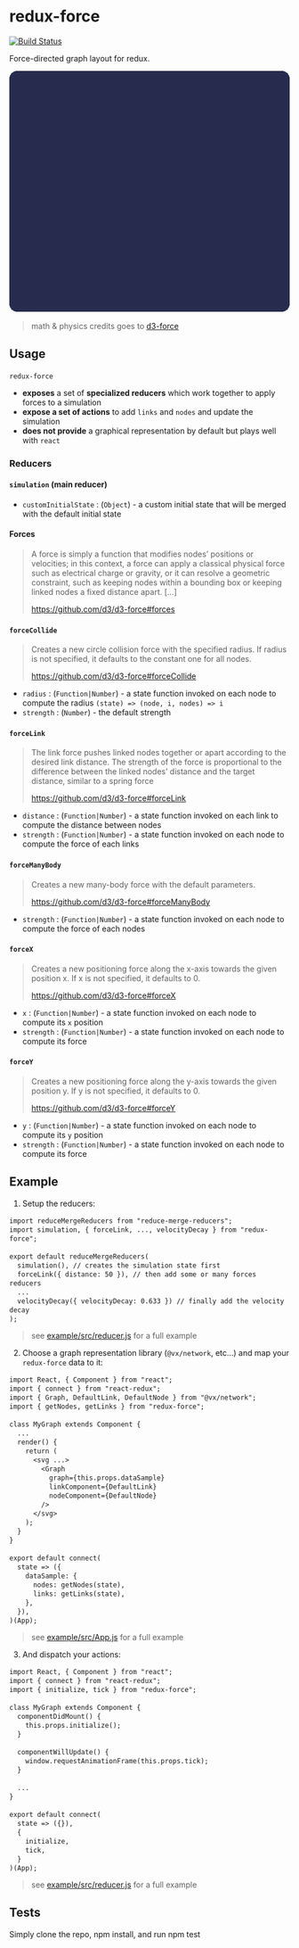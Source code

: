 # redux-force

[![Build Status][travis-svg]][travis-url]

Force-directed graph layout for redux. 

![graph animation example](example.gif "Graph animation example")
> math & physics credits goes to [d3-force](https://github.com/d3/d3-force)

## Usage

`redux-force`
- **exposes** a set of **specialized reducers** which work together to apply forces to a simulation
- **expose a set of actions** to add `links` and `nodes` and update the simulation
- **does not provide** a graphical representation by default but plays well with `react`

### Reducers

#### `simulation` (main reducer)

- `customInitialState` : (`Object`) - a custom initial state that will be merged with the default initial state

#### Forces

> A force is simply a function that modifies nodes’ positions or velocities; in this context, a force can apply a classical physical force such as electrical charge or gravity, or it can resolve a geometric constraint, such as keeping nodes within a bounding box or keeping linked nodes a fixed distance apart. [...] 
> 
> https://github.com/d3/d3-force#forces

#### `forceCollide`

> Creates a new circle collision force with the specified radius. If radius is not specified, it defaults to the constant one for all nodes.
> 
> https://github.com/d3/d3-force#forceCollide

- `radius` : (`Function|Number`) - a state function invoked on each node to compute the radius `(state) => (node, i, nodes) => i`
- `strength` : (`Number`) - the default strength

#### `forceLink`

> The link force pushes linked nodes together or apart according to the desired link distance. The strength of the force is proportional to the difference between the linked nodes’ distance and the target distance, similar to a spring force
> 
> https://github.com/d3/d3-force#forceLink

- `distance` : (`Function|Number`) - a state function invoked on each link to compute the distance between nodes
- `strength` : (`Function|Number`) - a state function invoked on each node to compute the force of each links

#### `forceManyBody`

> Creates a new many-body force with the default parameters.
> 
> https://github.com/d3/d3-force#forceManyBody

- `strength` : (`Function|Number`) - a state function invoked on each node to compute the force of each nodes

#### `forceX`

> Creates a new positioning force along the x-axis towards the given position x. If x is not specified, it defaults to 0.
> 
> https://github.com/d3/d3-force#forceX

- `x` : (`Function|Number`) - a state function invoked on each node to compute its `x`  position
- `strength` : (`Function|Number`) - a state function invoked on each node to compute its force


#### `forceY`

> Creates a new positioning force along the y-axis towards the given position y. If y is not specified, it defaults to 0.
> 
> https://github.com/d3/d3-force#forceY

- `y` : (`Function|Number`) - a state function invoked on each node to compute its `y`  position
- `strength` : (`Function|Number`) - a state function invoked on each node to compute its force

## Example

1. Setup the reducers:
```
import reduceMergeReducers from "reduce-merge-reducers";
import simulation, { forceLink, ..., velocityDecay } from "redux-force";

export default reduceMergeReducers(
  simulation(), // creates the simulation state first
  forceLink({ distance: 50 }), // then add some or many forces reducers
  ...
  velocityDecay({ velocityDecay: 0.633 }) // finally add the velocity decay
);
```
> see [example/src/reducer.js](example/src/reducer.js) for a full example

2. Choose a graph representation library (`@vx/network`, etc...) and map your `redux-force` data to it:
```
import React, { Component } from "react";
import { connect } from "react-redux";
import { Graph, DefaultLink, DefaultNode } from "@vx/network";
import { getNodes, getLinks } from "redux-force";

class MyGraph extends Component {
  ...
  render() {
    return (
      <svg ...>
        <Graph
          graph={this.props.dataSample}
          linkComponent={DefaultLink}
          nodeComponent={DefaultNode}
        />
      </svg>
    );
  }
}

export default connect(
  state => ({
    dataSample: {
      nodes: getNodes(state),
      links: getLinks(state),
    },
  }),
)(App);
```
> see [example/src/App.js](example/src/App.js) for a full example

3. And dispatch your actions:
```
import React, { Component } from "react";
import { connect } from "react-redux";
import { initialize, tick } from "redux-force";

class MyGraph extends Component {
  componentDidMount() {
    this.props.initialize();
  }

  componentWillUpdate() {
    window.requestAnimationFrame(this.props.tick);
  }
  
  ...
}

export default connect(
  state => ({}),
  {
    initialize,
    tick,
  }
)(App);
```
> see [example/src/reducer.js](example/src/reducer.js) for a full example

## Tests

Simply clone the repo, npm install, and run npm test

[package-url]: https://npmjs.org/package/redux-force
[travis-svg]: https://travis-ci.org/reviz/redux-force.svg
[travis-url]: https://travis-ci.org/reviz/redux-force
